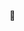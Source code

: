 🌱


<!--
**herzliyaaa/herzliyaaa** is a ✨ _special_ ✨ repository because its `README.md` (this file) appears on your GitHub profile.

Here are some ideas to get you started:

- 🔭 I’m currently working on ...
- 🌱 I’m currently learning ...
- 👯 I’m looking to collaborate on ...
- 🤔 I’m looking for help with ...
- 💬 Ask me about ...
- 📫 How to reach me: ...
- 😄 Pronouns: ...
- ⚡ Fun fact: ...
-->


<!-- ![Top Langs](https://github-readme-stats.vercel.app/api/top-langs/?username=herzliyaaa&theme=chartreuse-dark&layout=compact&card_width=345&langs_count=10) -->

<!-- ![Herzliyaaa's GitHub stats](https://github-readme-stats.vercel.app/api?username=herzliyaaa&theme=chartreuse-dark&show_icons=true) -->





